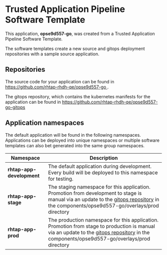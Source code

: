 # Trusted Application Pipeline Software Template

This application, **opse9d557-go**, was created from a Trusted Application Pipeline Software Template.

The software templates create a new source and gitops deployment repositories with a sample source application. 

## Repositories

The source code for your application can be found in [https://github.com/rhtap-rhdh-qe/opse9d557-go ](https://github.com/rhtap-rhdh-qe/opse9d557-go ).
 
The gitops repository, which contains the kubernetes manifests for the application can be found in 
[https://github.com/rhtap-rhdh-qe/opse9d557-go-gitops ](https://github.com/rhtap-rhdh-qe/opse9d557-go-gitops ) 

## Application namespaces 

The default application will be found in the following namespaces. Applications can be deployed into unique namespaces or multiple software templates can also bet generated into the same group namespaces.  

|  Namespace   |  Description   |  
| -------- | -------- |   
| **rhtap-app-development** | The default application during development. Every build will be deployed to this namespace for testing. | 
| **rhtap-app-stage** | The staging namespace for this application. Promotion from development to stage is manual via an update to the [gitops repository](https://github.com/rhtap-rhdh-qe/opse9d557-go-gitops ) in the components/opse9d557-go/overlays/prod directory |  
| **rhtap-app-prod** | The production namespace for this application. Promotion from stage to production is manual via an update to the [gitops repository](https://github.com/rhtap-rhdh-qe/opse9d557-go-gitops ) in the components/opse9d557-go/overlays/prod directory | 